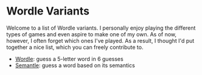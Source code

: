# Wordle Variants

Welcome to a list of Wordle variants. I personally enjoy playing the different
types of games and even aspire to make one of my own. As of now, however, I
often forget which ones I've played. As a result, I thought I'd put together
a nice list, which you can freely contribute to. 

- [Wordle][wordle]: guess a 5-letter word in 6 guesses
- [Semantle][semantle]: guess a word based on its semantics

[semantle]: https://semantle.com/
[wordle]: https://www.nytimes.com/games/wordle/index.html
